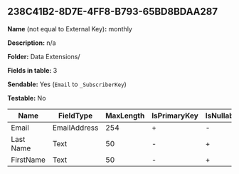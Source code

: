 ## 238C41B2-8D7E-4FF8-B793-65BD8BDAA287

**Name** (not equal to External Key)**:** monthly

**Description:** n/a

**Folder:** Data Extensions/

**Fields in table:** 3

**Sendable:** Yes (`Email` to `_SubscriberKey`)

**Testable:** No

| Name | FieldType | MaxLength | IsPrimaryKey | IsNullable | DefaultValue |
| --- | --- | --- | --- | --- | --- |
| Email | EmailAddress | 254 | + | - |  |
| Last Name | Text | 50 | - | + |  |
| FirstName | Text | 50 | - | + |  |
